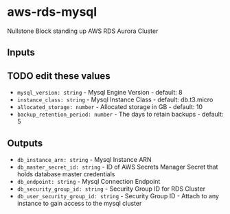 # aws-rds-mysql

Nullstone Block standing up AWS RDS Aurora Cluster

## Inputs

## TODO edit these values
- `mysql_version: string` - Mysql Engine Version - default: 8
- `instance_class: string` - Mysql Instance Class - default: db.t3.micro
- `allocated_storage: number` - Allocated storage in GB - default: 10
- `backup_retention_period: number` - The days to retain backups - default: 5

## Outputs

- `db_instance_arn: string` - Mysql Instance ARN
- `db_master_secret_id: string` - ID of AWS Secrets Manager Secret that holds database master credentials
- `db_endpoint: string` - Mysql Connection Endpoint
- `db_security_group_id: string` - Security Group ID for RDS Cluster
- `db_user_security_group_id: string` - Security Group ID - Attach to any instance to gain access to the mysql cluster
